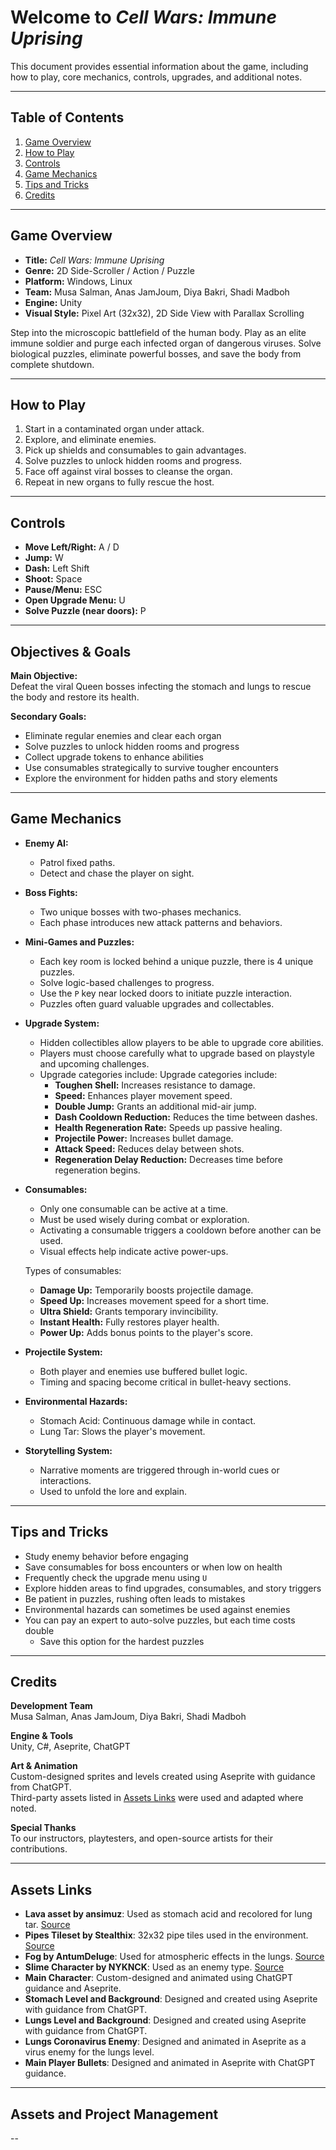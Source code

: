 # Welcome to *Cell Wars: Immune Uprising*

This document provides essential information about the game, including how to play, core mechanics, controls, upgrades, and additional notes.

---

## Table of Contents

1. [Game Overview](#game-overview)  
2. [How to Play](#how-to-play)  
3. [Controls](#controls)  
4. [Game Mechanics](#game-mechanics)  
5. [Tips and Tricks](#tips-and-tricks)  
6. [Credits](#credits)

---

## Game Overview

- **Title:** *Cell Wars: Immune Uprising*  
- **Genre:** 2D Side-Scroller / Action / Puzzle  
- **Platform:** Windows, Linux  
- **Team:** Musa Salman, Anas JamJoum, Diya Bakri, Shadi Madboh  
- **Engine:** Unity  
- **Visual Style:** Pixel Art (32x32), 2D Side View with Parallax Scrolling  

Step into the microscopic battlefield of the human body. Play as an elite immune soldier and purge each infected organ of dangerous viruses. Solve biological puzzles, eliminate powerful bosses, and save the body from complete shutdown.

---

## How to Play

1. Start in a contaminated organ under attack.  
2. Explore, and eliminate enemies.  
3. Pick up shields and consumables to gain advantages.  
4. Solve puzzles to unlock hidden rooms and progress.  
5. Face off against viral bosses to cleanse the organ.  
6. Repeat in new organs to fully rescue the host.

---

## Controls

- **Move Left/Right:** A / D  
- **Jump:** W  
- **Dash:** Left Shift  
- **Shoot:** Space  
- **Pause/Menu:** ESC  
- **Open Upgrade Menu:** U  
- **Solve Puzzle (near doors):** P  

---

## Objectives & Goals

**Main Objective:**  
Defeat the viral Queen bosses infecting the stomach and lungs to rescue the body and restore its health.

**Secondary Goals:**  

- Eliminate regular enemies and clear each organ  
- Solve puzzles to unlock hidden rooms and progress  
- Collect upgrade tokens to enhance abilities  
- Use consumables strategically to survive tougher encounters  
- Explore the environment for hidden paths and story elements

---

## Game Mechanics

- **Enemy AI:**  
  - Patrol fixed paths.  
  - Detect and chase the player on sight.  

- **Boss Fights:**  
  - Two unique bosses with two-phases mechanics.  
  - Each phase introduces new attack patterns and behaviors.  

- **Mini-Games and Puzzles:**  
  - Each key room is locked behind a unique puzzle, there is 4 unique puzzles.  
  - Solve logic-based challenges to progress.  
  - Use the `P` key near locked doors to initiate puzzle interaction.  
  - Puzzles often guard valuable upgrades and collectables.  

- **Upgrade System:**  
  - Hidden collectibles allow players to be able to upgrade core abilities.  
  - Players must choose carefully what to upgrade based on playstyle and upcoming challenges.  
  - Upgrade categories include:
 Upgrade categories include:
    - **Toughen Shell:** Increases resistance to damage.  
    - **Speed:** Enhances player movement speed.  
    - **Double Jump:** Grants an additional mid-air jump.  
    - **Dash Cooldown Reduction:** Reduces the time between dashes.  
    - **Health Regeneration Rate:** Speeds up passive healing.  
    - **Projectile Power:** Increases bullet damage.  
    - **Attack Speed:** Reduces delay between shots.  
    - **Regeneration Delay Reduction:** Decreases time before regeneration begins.

- **Consumables:**  
  - Only one consumable can be active at a time.  
  - Must be used wisely during combat or exploration.  
  - Activating a consumable triggers a cooldown before another can be used.  
  - Visual effects help indicate active power-ups.

  Types of consumables:

  - **Damage Up:** Temporarily boosts projectile damage.  
  - **Speed Up:** Increases movement speed for a short time.  
  - **Ultra Shield:** Grants temporary invincibility.  
  - **Instant Health:** Fully restores player health.  
  - **Power Up:** Adds bonus points to the player's score.

- **Projectile System:**  
  - Both player and enemies use buffered bullet logic.  
  - Timing and spacing become critical in bullet-heavy sections.  
  
- **Environmental Hazards:**  
  - Stomach Acid: Continuous damage while in contact.  
  - Lung Tar: Slows the player's movement.

- **Storytelling System:**  
  - Narrative moments are triggered through in-world cues or interactions.  
  - Used to unfold the lore and explain.  

---

## Tips and Tricks

- Study enemy behavior before engaging  
- Save consumables for boss encounters or when low on health  
- Frequently check the upgrade menu using `U`  
- Explore hidden areas to find upgrades, consumables, and story triggers  
- Be patient in puzzles, rushing often leads to mistakes  
- Environmental hazards can sometimes be used against enemies  
- You can pay an expert to auto-solve puzzles, but each time costs double  
  - Save this option for the hardest puzzles  

---

## Credits

**Development Team**  
Musa Salman, Anas JamJoum, Diya Bakri, Shadi Madboh

**Engine & Tools**  
Unity, C#, Aseprite, ChatGPT

**Art & Animation**  
Custom-designed sprites and levels created using Aseprite with guidance from ChatGPT.  
Third-party assets listed in [Assets Links](#assets-links) were used and adapted where noted.

**Special Thanks**  
To our instructors, playtesters, and open-source artists for their contributions.

---

## Assets Links

- **Lava asset by ansimuz**: Used as stomach acid and recolored for lung tar. [Source](https://opengameart.org/content/grotto-escape-ii-environment)
- **Pipes Tileset by Stealthix**: 32x32 pipe tiles used in the environment. [Source](https://stealthix.itch.io/pipes-tileset)
- **Fog by AntumDeluge**: Used for atmospheric effects in the lungs. [Source](https://opengameart.org/content/fog-animation)
- **Slime Character by NYKNCK**: Used as an enemy type. [Source](https://assetstore.unity.com/packages/2d/characters/slime-character-157405)
- **Main Character**: Custom-designed and animated using ChatGPT guidance and Aseprite.
- **Stomach Level and Background**: Designed and created using Aseprite with guidance from ChatGPT.  
- **Lungs Level and Background**: Designed and created using Aseprite with guidance from ChatGPT.
- **Lungs Coronavirus Enemy**: Designed and animated in Aseprite as a virus enemy for the lungs level.
- **Main Player Bullets**: Designed and animated in Aseprite with ChatGPT guidance.

---

## Assets and Project Management

--
